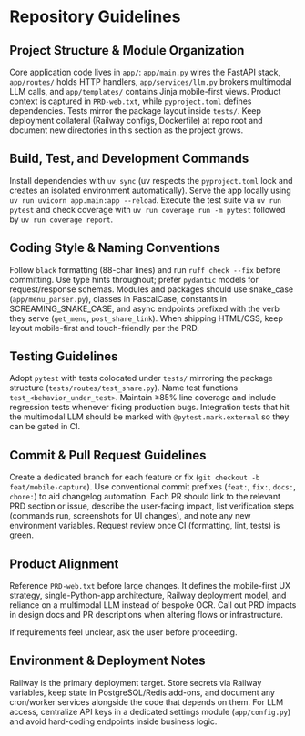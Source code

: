 # Repository Guidelines

## Project Structure & Module Organization
Core application code lives in `app/`: `app/main.py` wires the FastAPI stack, `app/routes/` holds HTTP handlers, `app/services/llm.py` brokers multimodal LLM calls, and `app/templates/` contains Jinja mobile-first views. Product context is captured in `PRD-web.txt`, while `pyproject.toml` defines dependencies. Tests mirror the package layout inside `tests/`. Keep deployment collateral (Railway configs, Dockerfile) at repo root and document new directories in this section as the project grows.

## Build, Test, and Development Commands
Install dependencies with `uv sync` (uv respects the `pyproject.toml` lock and creates an isolated environment automatically). Serve the app locally using `uv run uvicorn app.main:app --reload`. Execute the test suite via `uv run pytest` and check coverage with `uv run coverage run -m pytest` followed by `uv run coverage report`.

## Coding Style & Naming Conventions
Follow `black` formatting (88-char lines) and run `ruff check --fix` before committing. Use type hints throughout; prefer `pydantic` models for request/response schemas. Modules and packages should use snake_case (`app/menu_parser.py`), classes in PascalCase, constants in SCREAMING_SNAKE_CASE, and async endpoints prefixed with the verb they serve (`get_menu`, `post_share_link`). When shipping HTML/CSS, keep layout mobile-first and touch-friendly per the PRD.

## Testing Guidelines
Adopt `pytest` with tests colocated under `tests/` mirroring the package structure (`tests/routes/test_share.py`). Name test functions `test_<behavior_under_test>`. Maintain ≥85% line coverage and include regression tests whenever fixing production bugs. Integration tests that hit the multimodal LLM should be marked with `@pytest.mark.external` so they can be gated in CI.

## Commit & Pull Request Guidelines
Create a dedicated branch for each feature or fix (`git checkout -b feat/mobile-capture`). Use conventional commit prefixes (`feat:`, `fix:`, `docs:`, `chore:`) to aid changelog automation. Each PR should link to the relevant PRD section or issue, describe the user-facing impact, list verification steps (commands run, screenshots for UI changes), and note any new environment variables. Request review once CI (formatting, lint, tests) is green.

## Product Alignment
Reference `PRD-web.txt` before large changes. It defines the mobile-first UX strategy, single-Python-app architecture, Railway deployment model, and reliance on a multimodal LLM instead of bespoke OCR. Call out PRD impacts in design docs and PR descriptions when altering flows or infrastructure.

If requirements feel unclear, ask the user before proceeding.

## Environment & Deployment Notes
Railway is the primary deployment target. Store secrets via Railway variables, keep state in PostgreSQL/Redis add-ons, and document any cron/worker services alongside the code that depends on them. For LLM access, centralize API keys in a dedicated settings module (`app/config.py`) and avoid hard-coding endpoints inside business logic.
